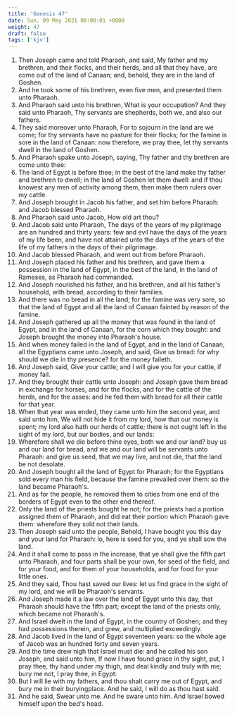 ```yaml
---
title: 'Genesis 47'
date: Sun, 09 May 2021 00:00:01 +0000
weight: 47
draft: false
tags: ['kjv'] 
---
```


1. Then Joseph came and told Pharaoh, and said, My father and my brethren, and their flocks, and their herds, and all that they have, are come out of the land of Canaan; and, behold, they are in the land of Goshen.
2. And he took some of his brethren, even five men, and presented them unto Pharaoh.
3. And Pharaoh said unto his brethren, What is your occupation? And they said unto Pharaoh, Thy servants are shepherds, both we, and also our fathers.
4. They said moreover unto Pharaoh, For to sojourn in the land are we come; for thy servants have no pasture for their flocks; for the famine is sore in the land of Canaan: now therefore, we pray thee, let thy servants dwell in the land of Goshen.
5. And Pharaoh spake unto Joseph, saying, Thy father and thy brethren are come unto thee:
6. The land of Egypt is before thee; in the best of the land make thy father and brethren to dwell; in the land of Goshen let them dwell: and if thou knowest any men of activity among them, then make them rulers over my cattle.
7. And Joseph brought in Jacob his father, and set him before Pharaoh: and Jacob blessed Pharaoh.
8. And Pharaoh said unto Jacob, How old art thou?
9. And Jacob said unto Pharaoh, The days of the years of my pilgrimage are an hundred and thirty years: few and evil have the days of the years of my life been, and have not attained unto the days of the years of the life of my fathers in the days of their pilgrimage.
10. And Jacob blessed Pharaoh, and went out from before Pharaoh.
11. And Joseph placed his father and his brethren, and gave them a possession in the land of Egypt, in the best of the land, in the land of Rameses, as Pharaoh had commanded.
12. And Joseph nourished his father, and his brethren, and all his father's household, with bread, according to their families.
13. And there was no bread in all the land; for the famine was very sore, so that the land of Egypt and all the land of Canaan fainted by reason of the famine.
14. And Joseph gathered up all the money that was found in the land of Egypt, and in the land of Canaan, for the corn which they bought: and Joseph brought the money into Pharaoh's house.
15. And when money failed in the land of Egypt, and in the land of Canaan, all the Egyptians came unto Joseph, and said, Give us bread: for why should we die in thy presence? for the money faileth.
16. And Joseph said, Give your cattle; and I will give you for your cattle, if money fail.
17. And they brought their cattle unto Joseph: and Joseph gave them bread in exchange for horses, and for the flocks, and for the cattle of the herds, and for the asses: and he fed them with bread for all their cattle for that year.
18. When that year was ended, they came unto him the second year, and said unto him, We will not hide it from my lord, how that our money is spent; my lord also hath our herds of cattle; there is not ought left in the sight of my lord, but our bodies, and our lands:
19. Wherefore shall we die before thine eyes, both we and our land? buy us and our land for bread, and we and our land will be servants unto Pharaoh: and give us seed, that we may live, and not die, that the land be not desolate.
20. And Joseph bought all the land of Egypt for Pharaoh; for the Egyptians sold every man his field, because the famine prevailed over them: so the land became Pharaoh's.
21. And as for the people, he removed them to cities from one end of the borders of Egypt even to the other end thereof.
22. Only the land of the priests bought he not; for the priests had a portion assigned them of Pharaoh, and did eat their portion which Pharaoh gave them: wherefore they sold not their lands.
23. Then Joseph said unto the people, Behold, I have bought you this day and your land for Pharaoh: lo, here is seed for you, and ye shall sow the land.
24. And it shall come to pass in the increase, that ye shall give the fifth part unto Pharaoh, and four parts shall be your own, for seed of the field, and for your food, and for them of your households, and for food for your little ones.
25. And they said, Thou hast saved our lives: let us find grace in the sight of my lord, and we will be Pharaoh's servants.
26. And Joseph made it a law over the land of Egypt unto this day, that Pharaoh should have the fifth part; except the land of the priests only, which became not Pharaoh's.
27. And Israel dwelt in the land of Egypt, in the country of Goshen; and they had possessions therein, and grew, and multiplied exceedingly.
28. And Jacob lived in the land of Egypt seventeen years: so the whole age of Jacob was an hundred forty and seven years.
29. And the time drew nigh that Israel must die: and he called his son Joseph, and said unto him, If now I have found grace in thy sight, put, I pray thee, thy hand under my thigh, and deal kindly and truly with me; bury me not, I pray thee, in Egypt:
30. But I will lie with my fathers, and thou shalt carry me out of Egypt, and bury me in their buryingplace. And he said, I will do as thou hast said.
31. And he said, Swear unto me. And he sware unto him. And Israel bowed himself upon the bed's head.
